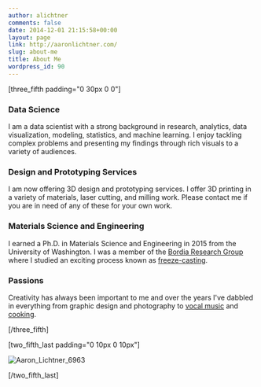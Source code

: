 ```yaml
---
author: alichtner
comments: false
date: 2014-12-01 21:15:58+00:00
layout: page
link: http://aaronlichtner.com/
slug: about-me
title: About Me
wordpress_id: 90
---
```


[three_fifth padding="0 30px 0 0"]


### Data Science


I am a data scientist with a strong background in research, analytics, data visualization, modeling, statistics, and machine learning. I enjoy tackling complex problems and presenting my findings through rich visuals to a variety of audiences.


### Design and Prototyping Services


I am now offering 3D design and prototyping services. I offer 3D printing in a variety of materials, laser cutting, and milling work. Please contact me if you are in need of any of these for your own work.


### Materials Science and Engineering


I earned a Ph.D. in Materials Science and Engineering in 2015 from the University of Washington. I was a member of the [Bordia Research Group](http://www.clemson.edu/ces/departments/mse/people/faculty/bordia.html) where I studied an exciting process known as [freeze-casting]( http://aaronlichtner.com/freeze-casting/).


### Passions


Creativity has always been important to me and over the years I've dabbled in everything from graphic design and photography to [vocal music](http://aaronlichtner.com/a-cappella-arrangements/) and [cooking](http://recipes.aaronlichtner.com).

[/three_fifth]

[two_fifth_last padding="0 10px 0 10px"]

![Aaron_Lichtner_6963](http://aaronlichtner.com/wp-content/uploads/2014/12/Aaron_Lichtner_6963-e1459551474635-644x517.jpg)

[/two_fifth_last]
